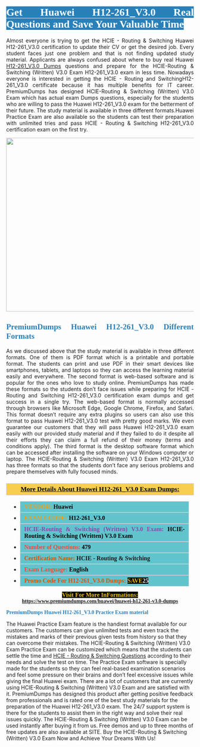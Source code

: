<h1 style="text-align: justify;"><span style="color:#ffffff;"><span style="font-family:Georgia,serif;"><strong><span style="background-color:#2980b9;">Get Huawei H12-261_V3.0 Real Questions and Save Your Valuable Time</span></strong></span></span></h1>

<p style="text-align: justify;">Almost everyone is trying to get the HCIE - Routing & Switching Huawei H12-261_V3.0 certification to update their CV or get the desired job. Every student faces just one problem and that is not finding updated study material. Applicants are always confused about where to buy real Huawei <a href="https://www.premiumdumps.com/huawei/huawei-h12-261-v3.0-dumps">H12-261_V3.0 Dumps</a> questions and prepare for the HCIE-Routing & Switching (Written) V3.0 Exam H12-261_V3.0 exam in less time. Nowadays everyone is interested in getting the HCIE - Routing and SwitchingH12-261_V3.0 certificate because it has multiple benefits for IT career. PremiumDumps has designed HCIE-Routing & Switching (Written) V3.0 Exam which has actual exam Dumps questions, especially for the students who are willing to pass the Huawei H12-261_V3.0 exam for the betterment of their future. The study material is available in three different formats.Huawei Practice Exam are also available so the students can test their preparation with unlimited tries and pass HCIE - Routing & Switching H12-261_V3.0 certification exam on the first try.</p>

<p style="text-align: center;"><a href="https://www.premiumdumps.com/huawei/huawei-h12-261-v3.0-dumps"><img alt="" src="https://i.imgur.com/KJGzbJ2.jpeg" style="width: 700px; height: 465px;" /></a></p>

<h2 style="text-align: justify;"><span style="color:#2980b9;"><span style="font-family:Georgia,serif;"><strong>PremiumDumps Huawei H12-261_V3.0 Different Formats</strong></span></span></h2>

<p style="text-align: justify;">As we discussed above that the study material is available in three different formats. One of them is PDF format which is a printable and portable format. The students can print and use PDF in their smart devices like smartphones, tablets, and laptops so they can access the learning material easily and everywhere. The second format is web-based software and is popular for the ones who love to study online. PremiumDumps has made these formats so the students don’t face issues while preparing for HCIE - Routing and Switching H12-261_V3.0 certification exam dumps and get success in a single try. The web-based format is normally accessed through browsers like Microsoft Edge, Google Chrome, Firefox, and Safari. This format doesn’t require any extra plugins so users can also use this format to pass Huawei H12-261_V3.0 test with pretty good marks. We even guarantee our customers that they will pass Huawei H12-261_V3.0 exam easily with our provided study material and if they failed to do it despite all their efforts they can claim a full refund of their money (terms and conditions apply). The third format is the desktop software format which can be accessed after installing the software on your Windows computer or laptop. The HCIE-Routing & Switching (Written) V3.0 Exam H12-261_V3.0 has three formats so that the students don’t face any serious problems and prepare themselves with fully focused minds.</p>

<h3 style="background: #f7ce50; border: 1px solid rgb(204, 204, 204); padding: 5px 10px; text-align: center;"><span style="font-family:Georgia,serif;"><u><u><span style="color:#000000;"><span style="font-size:11pt"><span style="line-height:normal"><b><span style="font-size:13.0pt"><span cambria="">More Details About Huawei H12-261_V3.0 Exam Dumps:</span></span></b></span></span></span></u></u></span></h3>

<ul>
	<li style="margin:0cm 10pt">
	<div style="background:#61c4cd; border: 1px solid rgb(204, 204, 204); padding: 5px 10px; text-align: justify;"><span style="font-family:Georgia,serif;"><span style="font-size:11pt"><span style="line-height:normal"><b><span style="font-size:12.0pt"><span new="" roman="" times=""><span style="color:#f39c12;">VENDOR:</span> <span style="color:#000000;">Huawei</span></span></span></b></span></span></span></div>
	</li>
	<li style="margin:0cm 10pt">
	<div style="background: #61c4cd; border: 1px solid rgb(204, 204, 204); padding: 5px 10px; text-align: justify;"><span style="font-family:Georgia,serif;"><span style="font-size:11pt"><span style="line-height:normal"><b><span style="font-size:12.0pt"><span new="" roman="" times=""><span style="color:#f39c12;">EXAM CCODE:</span> <span style="color:#000000;">H12-261_V3.0</span></span></span></b></span></span></span></div>
	</li>
	<li style="margin:0cm 10pt">
	<div style="background: #61c4cd; border: 1px solid rgb(204, 204, 204); padding: 5px 10px; text-align: justify;"><span style="font-family:Georgia,serif;"><span style="font-size:11pt"><span style="line-height:normal"><b><span style="font-size:12.0pt"><span new="" roman="" times=""><span style="color:#8e44ad;">HCIE-Routing & Switching (Written) V3.0 Exam:</span> <span style="color:#000000;">HCIE-Routing & Switching (Written) V3.0 Exam</span></span></span></b></span></span></span></div>
	</li>
	<li style="margin:0cm 10pt">
	<div style="background: #61c4cd; border: 1px solid rgb(204, 204, 204); padding: 5px 10px;"><span style="font-family:Georgia,serif;"><span style="font-size:11pt"><span style="line-height:normal"><b><span style="font-size:12.0pt"><span new="" roman="" times=""><span style="color:#e74c3c;">Number of Questions:</span><span style="color:#000000;"><span style="color:#f1c40f;"> </span>479</span></span></span></b></span></span></span></div>
	</li>
	<li style="margin:0cm 10pt">
	<div style="background: #61c4cd; border: 1px solid rgb(204, 204, 204); padding: 5px 10px; text-align: justify;"><span style="font-family:Georgia,serif;"><span style="font-size:11pt"><span style="line-height:normal"><b><span style="font-size:12.0pt"><span new="" roman="" times=""><span style="color:#d35400;">Certification Name:</span> HCIE - Routing & Switching</span></span></b></span></span></span></div>
	</li>
	<li style="margin:0cm 10pt">
	<div style="background: #61c4cd; border: 1px solid rgb(204, 204, 204); padding: 5px 10px; text-align: justify;"><span style="font-family:Georgia,serif;"><span style="font-size:11pt"><span style="line-height:normal"><b><span style="font-size:12.0pt"><span new="" roman="" times=""><span style="color:#e74c3c;">Exam Language:</span> <span style="color:#000000;">English</span></span></span></b></span></span></span></div>
	</li>
	<li style="margin:0cm 10pt">
	<div style="background: #61c4cd; border: 1px solid rgb(204, 204, 204); padding: 5px 10px;"><span style="font-family:Georgia,serif;"><span style="font-size:11pt"><span style="line-height:normal"><b><span style="font-size:12.0pt"><span new="" roman="" times=""><span style="color:#d35400;">Promo Code For H12-261_V3.0 Dumps:</span><span style="color:#f1c40f;"> <span style="background-color:#000000;">SAVE</span></span><span style="color:#ffffff;"><span style="background-color:#000000;">25</span></span></span></span></b></span></span></span></div>
	</li>
</ul>

<p style="text-align: center;"><span style="font-family:Georgia,serif;"><strong><span style="font-size:16px;"><span style="color:#f1c40f;"><span style="background-color:#000000;">Visit For More InFormations:</span></span></span> <a href="https://www.premiumdumps.com/huawei/huawei-h12-261-v3.0-dumps">https://www.premiumdumps.com/huawei/huawei-h12-261-v3.0-dumps</a></strong></span></p>

<p><span style="color:#2980b9;"><span style="font-family:Georgia,serif;"><strong><strong><strong>PremiumDumps Huawei H12-261_V3.0 Practice Exam material</strong></strong></strong></span></span></p>

<p>The Huawei Practice Exam feature is the handiest format available for our customers. The customers can give unlimited tests and even track the mistakes and marks of their previous given tests from history so that they can overcome their mistakes. The HCIE-Routing & Switching (Written) V3.0 Exam Practice Exam can be customized which means that the students can settle the time and <a href="https://www.premiumdumps.com/huawei/hcie-dumps">HCIE - Routing & Switching Questions</a> according to their needs and solve the test on time. The Practice Exam software is specially made for the students so they can feel real-based examination scenarios and feel some pressure on their brains and don’t feel excessive issues while giving the final Huawei exam. There are a lot of customers that are currently using HCIE-Routing & Switching (Written) V3.0 Exam and are satisfied with it. PremiumDumps has designed this product after getting positive feedback from professionals and is rated one of the best study materials for the preparation of the Huawei H12-261_V3.0 exam. The 24/7 support system is there for the students to assist them in the right way and solve their real issues quickly. The HCIE-Routing & Switching (Written) V3.0 Exam can be used instantly after buying it from us. Free demos and up to three months of free updates are also available at SITE. Buy the HCIE-Routing & Switching (Written) V3.0 Exam Now and Achieve Your Dreams With Us!</p>
